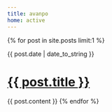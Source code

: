```yaml
---
title: avanpo
home: active
---
```


{% for post in site.posts limit:1 %}
<p class="date">{{ post.date | date_to_string }}</p>
<h1><a href="{{ post.url }}">{{ post.title }}</a></h1>

{{ post.content }}
{% endfor %}
